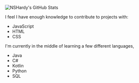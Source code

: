 
![NSHardy's GitHub Stats](https://github-readme-stats.vercel.app/api?username=nshardy&show_icons=true)

I feel I have enough knowledge to contribute to projects with:
 - JavaScript
 - HTML
 - CSS

I'm currently in the middle of learning a few different languages,
 - Java
 - C#
 - Kotlin
 - Python
 - SQL
